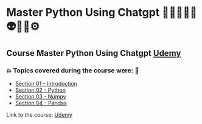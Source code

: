 # Master Python Using Chatgpt 👩🏻‍💻🤯🤖👽🎲🐍⚙️
## Course Master Python Using Chatgpt [Udemy](https://www.udemy.com/course/master-python-using-chatgpt/)
### 💥 Topics covered during the course were: 🚀
- [Section 01 - Introduction](https://github.com/romulovieira777/Master_Python_Using_Chatgpt/tree/main/Section_01_Introduction)
- [Section 02 - Python](https://github.com/romulovieira777/Master_Python_Using_Chatgpt/tree/main/Section_02_Python)
- [Section 03 - Numpy](https://github.com/romulovieira777/Master_Python_Using_Chatgpt/tree/main/Section_03_Numpy)
- [Section 04 - Pandas]()

Link to the course: [Udemy](https://www.udemy.com/course/master-python-using-chatgpt/)
